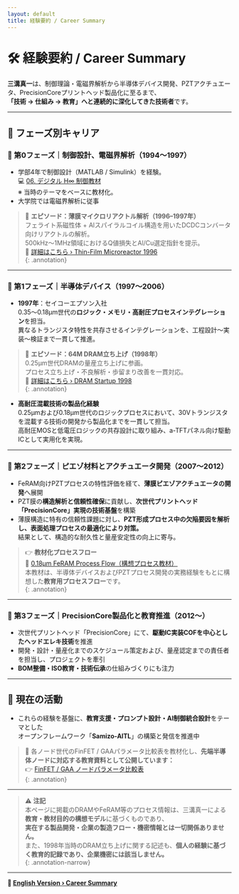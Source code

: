 ```yaml
---
layout: default 
title: 経験要約 / Career Summary
---
```


# 🛠️ 経験要約 / Career Summary

**三溝真一**は、制御理論・電磁界解析から半導体デバイス開発、PZTアクチュエータ、PrecisionCoreプリントヘッド製品化に至るまで、  
**「技術 → 仕組み → 教育」へと連続的に深化してきた技術者**です。

---

## 📘 フェーズ別キャリア

### 🔹 第0フェーズ｜制御設計、電磁界解析（1994〜1997）

- 学部4年で制御設計（MATLAB / Simulink）を経験。  
  💻 [06. デジタル H∞ 制御教材](https://samizo-aitl.github.io/EduController/part04_digital/theory/06_digital_hinf_control.html)  
  ※ 当時のテーマをベースに教材化。  
- 大学院では電磁界解析に従事

> 🧪 **エピソード：薄膜マイクロリアクトル解析（1996–1997年）**  
> フェライト系磁性体 + Alスパイラルコイル構造を用いたDCDCコンバータ向けリアクトルの解析。  
> 500kHz〜1MHz領域におけるQ値損失とAl/Cu選定指針を提示。  
> 🔗 [詳細はこちら › Thin-Film Microreactor 1996](https://samizo-aitl.github.io/Edusemi-Plus/archive/in1996/thinfilm_microreactor.html)  
{: .annotation}

---

### 🔹 第1フェーズ｜半導体デバイス（1997〜2006）

- **1997年**：セイコーエプソン入社  
  0.35〜0.18μm世代の**ロジック・メモリ・高耐圧プロセスインテグレーション**を担当。  
  異なるトランジスタ特性を共存させるインテグレーションを、工程設計〜実装〜検証まで一貫して推進。

> 🧩 **エピソード：64M DRAM立ち上げ（1998年）**  
> 0.25μm世代DRAMの量産立ち上げに参画。  
> プロセス立ち上げ・不良解析・歩留まり改善を一貫対応。  
> 🔗 [詳細はこちら › DRAM Startup 1998](https://samizo-aitl.github.io/Edusemi-Plus/archive/in1998/DRAM_Startup_64M_1998.html)  
{: .annotation}

- **高耐圧混載技術の製品化経験**  
  0.25μmおよび0.18μm世代のロジックプロセスにおいて、30Vトランジスタを混載する技術の開発から製品化までを一貫して担当。  
  高耐圧MOSと低電圧ロジックの共存設計に取り組み、a-TFTパネル向け駆動ICとして実用化を実現。

---

### 🔹 第2フェーズ｜ピエゾ材料とアクチュエータ開発（2007〜2012）

- FeRAM向けPZTプロセスの特性評価を経て、**薄膜ピエゾアクチュエータの開発**へ展開  
- PZT膜の**構造解析と信頼性確保**に貢献し、**次世代プリントヘッド「PrecisionCore」実現の技術基盤**を構築  
- 薄膜構造に特有の信頼性課題に対し、**PZT形成プロセス中の欠陥要因を解析し、表面処理プロセスの最適化により対策。**  
  結果として、構造的な耐久性と量産安定性の向上に寄与。

> 👉 **教材化プロセスフロー**  
> 📘 [0.18μm FeRAM Process Flow（構想プロセス教材）](https://samizo-aitl.github.io/Edusemi-v4x/d_chapter1_memory_technologies/doc_FeRAM/0.18um_FeRAM_ProcessFlow)  
> 本教材は、半導体デバイスおよびPZTプロセス開発の実務経験をもとに構想した**教育用プロセスフロー**です。  
{: .annotation}

---

### 🔹 第3フェーズ｜PrecisionCore製品化と教育推進（2012〜）

- 次世代プリントヘッド「PrecisionCore」にて、**駆動IC実装COFを中心としたヘッドエレキ技術**を推進  
- 開発・設計・量産化までのスケジュール策定および、量産認定までの責任者を担当し、プロジェクトを牽引  
- **BOM整備・ISO教育・技術伝承**の仕組みづくりにも注力

---

## 🎯 現在の活動

- これらの経験を基盤に、**教育支援・プロンプト設計・AI制御統合設計**をテーマとした  
  オープンフレームワーク「**Samizo-AITL**」の構築と発信を推進中

> 📌 各ノード世代のFinFET / GAAパラメータ比較表を教材化し、**先端半導体ノードに対応する教育資料として公開しています：**  
> 👉 [FinFET / GAA ノードパラメータ比較表](https://samizo-aitl.github.io/Edusemi-v4x/f_chapter1_finfet_gaa/appendixf1_05_node_params)  
{: .annotation}

---

> ⚠️ **注記**  
> 本ページに掲載のDRAMやFeRAM等のプロセス情報は、三溝真一による**教育・教材目的の構想モデル**に基づくものであり、  
> **実在する製品開発・企業の製造フロー・機密情報とは一切関係ありません。**  
> また、1998年当時のDRAM立ち上げに関する記述も、**個人の経験に基づく教育的記録であり、企業機密には該当しません。**  
{: .annotation-narrow}

---

**🔗 [English Version › Career Summary](./career-summary_en.md)**
